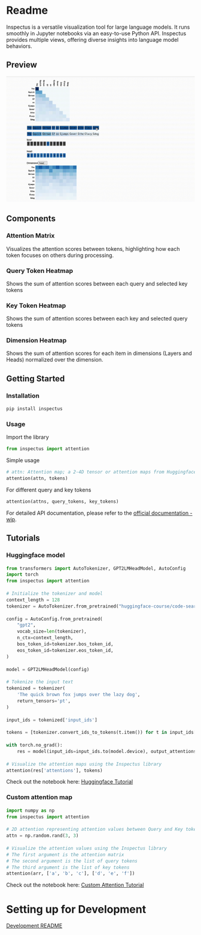 # Readme

Inspectus is a versatile visualization tool for large language models.
It runs smoothly in Jupyter notebooks via an easy-to-use Python API. Inspectus provides multiple views, offering diverse insights into language model behaviors.

## Preview

![Inspectus](Images/preview.gif)

## Components

### Attention Matrix
Visualizes the attention scores between tokens, highlighting how each token focuses on others during processing.

### Query Token Heatmap
Shows the sum of attention scores between each query and selected key tokens

### Key Token Heatmap
Shows the sum of attention scores between each key and selected query tokens

### Dimension Heatmap 
Shows the sum of attention scores for each item in dimensions (Layers and Heads) normalized over the dimension.

## Getting Started

### Installation

```bash
pip install inspectus
```

### Usage

Import the library

```python
from inspectus import attention
```

Simple usage

```python
# attn: Attention map; a 2-4D tensor or attention maps from Huggingface transformers
attention(attn, tokens)
```

For different query and key tokens
```python
attention(attns, query_tokens, key_tokens)
```

For detailed API documentation, please refer to the [official documentation - wip]().

## Tutorials

### Huggingface model

```python
from transformers import AutoTokenizer, GPT2LMHeadModel, AutoConfig
import torch
from inspectus import attention

# Initialize the tokenizer and model
context_length = 128
tokenizer = AutoTokenizer.from_pretrained("huggingface-course/code-search-net-tokenizer")

config = AutoConfig.from_pretrained(
    "gpt2",
    vocab_size=len(tokenizer),
    n_ctx=context_length,
    bos_token_id=tokenizer.bos_token_id,
    eos_token_id=tokenizer.eos_token_id,
)

model = GPT2LMHeadModel(config)

# Tokenize the input text
tokenized = tokenizer(
    'The quick brown fox jumps over the lazy dog',
    return_tensors='pt',
)

input_ids = tokenized['input_ids']

tokens = [tokenizer.convert_ids_to_tokens(t.item()) for t in input_ids[0]]

with torch.no_grad():
    res = model(input_ids=input_ids.to(model.device), output_attentions=True)

# Visualize the attention maps using the Inspectus library
attention(res['attentions'], tokens)
```

Check out the notebook here: [Huggingface Tutorial](./notebooks/gpt2.ipynb)


### Custom attention map

```python
import numpy as np
from inspectus import attention

# 2D attention representing attention values between Query and Key tokens
attn = np.random.rand(3, 3)

# Visualize the attention values using the Inspectus library
# The first argument is the attention matrix
# The second argument is the list of query tokens
# The third argument is the list of key tokens
attention(arr, ['a', 'b', 'c'], ['d', 'e', 'f'])
```

Check out the notebook here: [Custom Attention Tutorial](./notebooks/custom_attn.ipynb)


# Setting up for Development

[Development README](./DEV_README.md)